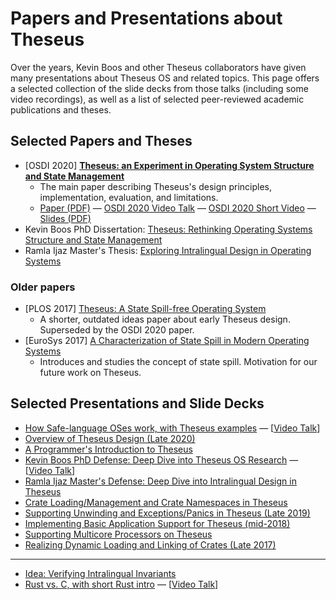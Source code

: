 # Papers and Presentations about Theseus
Over the years, Kevin Boos and other Theseus collaborators have given many presentations about Theseus OS and related topics.
This page offers a selected collection of the slide decks from those talks (including some video recordings), as well as a list of selected peer-reviewed academic publications and theses.


## Selected Papers and Theses

* \[OSDI 2020\] **[Theseus: an Experiment in Operating System Structure and State Management](https://www.usenix.org/conference/osdi20/presentation/boos)**
    * The main paper describing Theseus's design principles, implementation, evaluation, and limitations.
    * [Paper (PDF)](https://www.usenix.org/system/files/osdi20-boos.pdf) — 
      [OSDI 2020 Video Talk](https://www.youtube.com/watch?v=i1pLDZKtlBI) — 
      [OSDI 2020 Short Video](https://www.youtube.com/watch?v=T0Du5vps9aU) — 
      [Slides (PDF)](https://www.usenix.org/sites/default/files/conference/protected-files/osdi20_slides_boos.pdf)
* Kevin Boos PhD Dissertation: [Theseus: Rethinking Operating Systems Structure and State Management](https://scholarship.rice.edu/handle/1911/109201)
* Ramla Ijaz Master's Thesis: [Exploring Intralingual Design in Operating Systems](https://scholarship.rice.edu/handle/1911/109609)


### Older papers
* \[PLOS 2017\] [Theseus: A State Spill-free Operating System]()
    * A shorter, outdated ideas paper about early Theseus design. Superseded by the OSDI 2020 paper. 
* \[EuroSys 2017\] [A Characterization of State Spill in Modern Operating Systems](https://dl.acm.org/doi/10.1145/3064176.3064205)
    * Introduces and studies the concept of state spill. Motivation for our future work on Theseus.


## Selected Presentations and Slide Decks

* [How Safe-language OSes work, with Theseus examples](https://docs.google.com/presentation/d/e/2PACX-1vSa0gp8sbq8S9MB4V-FYjs6xJGIPm0fsZSVdtZ9U2bQWRX9gngwztXTIJiRwxtAosLWPk0v60abDMTU/pub?start=false&loop=false) — 
  [[Video Talk](https://www.youtube.com/watch?v=n7r8zO7SodE)]
* [Overview of Theseus Design (Late 2020)](https://docs.google.com/presentation/d/e/2PACX-1vR96Oh5iiV2XTPv5KfjGykxoqqo1auGfvxahkMXxQImZsO5B9sXl5h1BEmIzBbb8Pj8lr_NDx4WUr-y/pub?start=false&loop=false)
* [A Programmer's Introduction to Theseus](https://docs.google.com/presentation/d/e/2PACX-1vQuDoQq0mKf2r4m3xMeZ4LVao2Ngh6HPHWCdJASW9uasaRSbWaRvHc2LoZD2bTpIOHUkKeN6VjP8KJG/pub?start=false&loop=false)
* [Kevin Boos PhD Defense: Deep Dive into Theseus OS Research](https://docs.google.com/presentation/d/e/2PACX-1vTq5L-t1F8tSmIRiUaFLtcGSY6Bm8CSh7p4j8GuTqrUOu3OzUckXAW-TWiYCueAndunVpBgB51Hoamh/pub?start=false&loop=false) — 
  [[Video Talk](https://www.youtube.com/watch?v=JWGPLVYXZlU)]
* [Ramla Ijaz Master's Defense: Deep Dive into Intralingual Design in Theseus](https://docs.google.com/presentation/d/e/2PACX-1vR5zQMf3AQYMITczojVizQBd1JHtuKChIEVBoBPtnXu59EgFpCZKb1oxbMbO2oSxBm_5pC3foK3V-rK/pub?start=false&loop=false)
* [Crate Loading/Management and Crate Namespaces in Theseus](https://docs.google.com/presentation/d/e/2PACX-1vSo0D-hnRljdp7DT19kyTv09RbE-4mnQKqe85ljoK9DeHIS8mCMpThQwcsEaAe6X9g0QGqGI0IahHwK/pub?start=false&loop=false)
* [Supporting Unwinding and Exceptions/Panics in Theseus (Late 2019)](https://docs.google.com/presentation/d/e/2PACX-1vSm-ybVzbGBeorvTeNfxzfKLV61CrYJgNk9K1seRESrthr9L7i5suPtpKfHBdqelJiN1X2LToGtr18T/pub?start=false&loop=false)
* [Implementing Basic Application Support for Theseus (mid-2018)](https://docs.google.com/presentation/d/e/2PACX-1vQEvnxBUM9PJgYYvxh0vj894rqnkeZBgH45-FijHMrXB-IgPIysbkiQTbn7LxHnkqDIGGrY_H9o42c9/pub?start=false&loop=false)
* [Supporting Multicore Processors on Theseus](https://docs.google.com/presentation/d/e/2PACX-1vRBCZsC9QzZHX8rSSSVsLBJ9AcxvddRmeNZlkbzCkOnIfrOVxqnvkHlrTIZ_CAn_MOUGmxkaPVijkJP/pub?start=false&loop=false)
* [Realizing Dynamic Loading and Linking of Crates (Late 2017)](https://docs.google.com/presentation/d/e/2PACX-1vSsuHSIU0Iq66FgbNldaDDRlvez4dOhz6fFvJXF5O885uxpUtbcbr7EpX2rxqDguVlGQziE6gMLwiDM/pub?start=false&loop=false)

----

* [Idea: Verifying Intralingual Invariants](https://docs.google.com/presentation/d/e/2PACX-1vRUvgprQ69r1JYypkswcWVrv_18BidWKrKgKVn4wiMmAHJUDz4Dhx7qv7Dozw2ljU9sllKqsRIHJNlJ/pub?start=false&loop=false)
* [Rust vs. C, with short Rust intro](https://docs.google.com/presentation/d/e/2PACX-1vQYomAnfTNucuCqYgNkPaxpIdrhPxil9Qzle_6-xd7TYfdEBlgML0B3vztdNC2odwc25dLzW3XsithZ/pub?start=false&loop=false) — 
  [[Video Talk](https://www.youtube.com/watch?v=mmJiwscpB4o)]

<!-- cspell:ignore OSDI, PLOS, Ramla Ijaz -->
